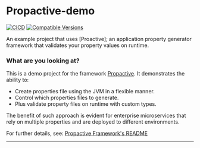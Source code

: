 # Propactive-demo

[![CICD](https://github.com/propactive/propactive-demo/actions/workflows/CICD.yml/badge.svg)](https://github.com/propactive/propactive-demo/actions/workflows/CICD.yml)
[![Compatible Versions](https://img.shields.io/github/v/release/propactive/propactive-demo)](https://github.com/propactive/propactive-demo/releases)

An example project that uses [Proactive]; an application property generator framework that validates your property values on runtime.

### What are you looking at?

This is a demo project for the framework [Propactive](https://github.com/propactive/propactive#readme). It demonstrates the ability to:
  - Create properties file using the JVM in a flexible manner.
  - Control which properties files to generate.
  - Plus validate property files on runtime with custom types.

The benefit of such approach is evident for enterprise microservices
that rely on multiple properties and are deployed to different environments.

For further details, see: [Propactive Framework's README](https://github.com/propactive/propactive#readme)

___
